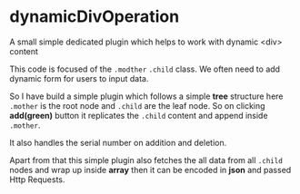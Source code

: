 # dynamicDivOperation
A small simple dedicated plugin which helps to work with dynamic &lt;div> content

This code is focused of the <code>.modther</code> <code>.child</code> class. We often need to add dynamic form for users to input data.

So I have build a simple plugin which follows a simple <b>tree</b> structure here <code>.mother</code> is the root node and <code>.child</code> are the leaf node. So on clicking <b>add(green)</b> button it replicates the <code>.child</code> content and append inside <code>.mother</code>.

It also handles the serial number on addition and deletion.

Apart from that this simple plugin also fetches the all data from all <code>.child</code> nodes and wrap up inside <b>array</b> then it can be encoded in <b>json</b> and passed Http Requests.

